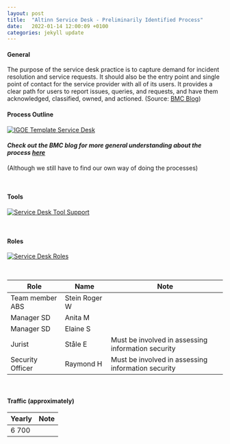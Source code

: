 ```yaml
---
layout: post
title:  "Altinn Service Desk - Preliminarily Identified Process"
date:   2022-01-14 12:00:09 +0100
categories: jekyll update
---
```


#### General
The purpose of the service desk practice is to capture demand for incident resolution and service requests. It should also be the entry point and single point of contact for the service provider with all of its users. It provides a clear path for users to report issues, queries, and requests, and have them acknowledged, classified, owned, and actioned.
(Source: <a href="https://www.bmc.com/blogs/itil-service-desk/" target="_blank">BMC Blog</a>)

#### Process Outline
[![IGOE Template Service Desk](/processes/assets/images/process-sd.png)](/processes/assets/images/process-sd.png)

#### *Check out the BMC blog for more general understanding about the process <a href="https://www.bmc.com/blogs/itil-service-desk/" target="_blank">here</a>*
(Although we still have to find our own way of doing the processes)

<br />

#### Tools
[![Service Desk Tool Support](/processes/assets/images/tools-sd.png)](/processes/assets/images/tools-sd.png)

<br />

#### Roles
[![Service Desk Roles](/processes/assets/images/roles-sd.png)](/processes/assets/images/roles-sd.png)

<br />

| Role | Name | Note |
| -- | -- | -- |
| Team member ABS | Stein Roger W |  |
| Manager SD | Anita M |  |
| Manager SD | Elaine S |  |
| Jurist | Ståle E | Must be involved in assessing information security  |
| Security Officer | Raymond H | Must be involved in assessing information security  |

<br />

#### Traffic (approximately)

| Yearly | Note |
| -- | -- |
| 6 700 |  |